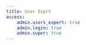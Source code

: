 ```yaml
---
title: User Exprt
access:
    admin.users_expert: true
    admin.login: true
    admin.super: true
---
```


